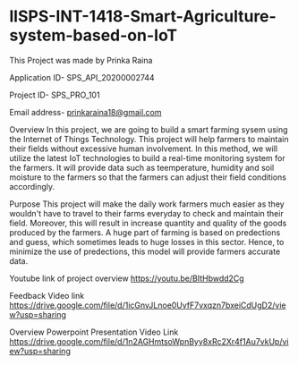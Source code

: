 # llSPS-INT-1418-Smart-Agriculture-system-based-on-IoT

This Project was made by Prinka Raina

Application ID- SPS_API_20200002744

Project ID- SPS_PRO_101

Email address- prinkaraina18@gmail.com

Overview
In this project, we are going to build a smart farming sysem using the Internet of Things
Technology. This project will help farmers to maintain their fields without excessive human involvement.
In this method, we will utilize the latest IoT technologies to build a real-time monitoring
system for the farmers. It will provide data such as teemperature, humidity and soil
moisture to the farmers so that the farmers can adjust their field conditions
accordingly.


Purpose
This project will make the daily work farmers much easier as they wouldn't have to travel
to their farms everyday to check and maintain their field. Moreover, this will result in increase quantity and quality of the goods
produced by the farmers.
A huge part of farming is based on predections and guess, which sometimes leads to
huge losses in this sector. Hence, to minimize the use of predections, this model will
provide farmers accurate data.

Youtube link of project overview
https://youtu.be/BItHbwdd2Cg

Feedback Video link
https://drive.google.com/file/d/1icGnvJLnoe0UvfF7vxqzn7bxeiCdUgD2/view?usp=sharing

Overview Powerpoint Presentation Video Link
https://drive.google.com/file/d/1n2AGHmtsoWpnByy8xRc2Xr4f1Au7vkUp/view?usp=sharing
